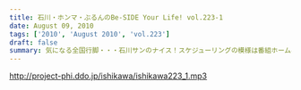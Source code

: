 ```yaml
---
title: 石川・ホンマ・ぶるんのBe-SIDE Your Life! vol.223-1
date: August 09, 2010
tags: ['2010', 'August 2010', 'vol.223']
draft: false
summary: 気になる全国行脚・・・石川サンのナイス！スケジューリングの模様は番組ホームページにて詳細が。お盆の中央高速ってどうなんだろうか！？強行軍なのかないのか！？NAMAE
---
```


http://project-phi.ddo.jp/ishikawa/ishikawa223_1.mp3
